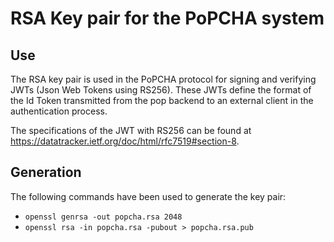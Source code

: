 # RSA Key pair for the PoPCHA system

## Use

The RSA key pair is used in the PoPCHA protocol for signing and
verifying JWTs (Json Web Tokens using RS256). These JWTs define the format
of the Id Token transmitted from the pop backend to an external client in the
authentication process.

The specifications of the JWT with RS256 can be found at https://datatracker.ietf.org/doc/html/rfc7519#section-8.

## Generation

The following commands have been used to generate the key pair:
* ``openssl genrsa -out popcha.rsa 2048`` 
* ``openssl rsa -in popcha.rsa -pubout > popcha.rsa.pub``